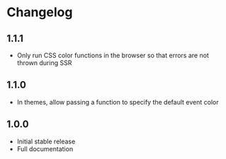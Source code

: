 # Changelog

## 1.1.1

- Only run CSS color functions in the browser so that errors are not thrown during SSR

## 1.1.0

- In themes, allow passing a function to specify the default event color

## 1.0.0

- Initial stable release
- Full documentation
